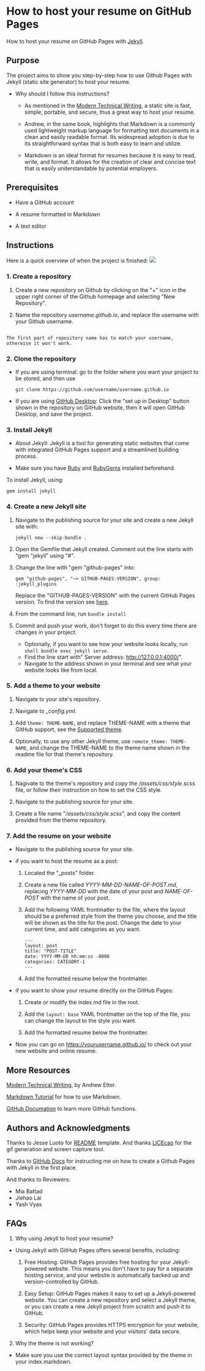 # How to host your resume on GitHub Pages

How to host your resume on GitHub Pages with [Jekyll](https://jekyllrb.com/).

## Purpose

The project aims to show you step-by-step how to use Github Pages with Jekyll (static site generator) to host your resume. 
* Why should I follow this instructions?
	* As mentioned in the [Modern Technical Writing](https://www.amazon.ca/Modern-Technical-Writing-Introduction-Documentation-ebook/dp/B01A2QL9SS), a static site is fast, simple, portable, and secure, thus a great way to host your resume.

	* Andrew, in the same book, highlights that Markdown is a commonly used lightweight markup language for formatting text documents in a clean and easily readable format. Its widespread adoption is due to its straightforward syntax that is both easy to learn and utilize.
	
	* Markdown is  an ideal format for resumes because it is easy to read, write, and format. It allows for the creation of clear and concise text that is easily understandable by potential employers.

  
## Prerequisites

* Have a GitHub account

* A resume formatted in Markdown

* A text editor

  

## Instructions
Here is a quick overview of when the project is finished:
![](https://github.com/YWYirong/YWYirong.github.io/blob/main/resume1.gif)

### 1. Create a repository

1. Create a new repository on Github by clicking on the "+" icon in the upper right corner of the Github homepage and selecting "New Repository". 

2. Name the repository *username.github.io*, and replace the username with your Github username.
```

The first part of repository name has to match your username, otherwise it won't work.
```

### 2. Clone the repository
* If you are using terminal: go to the folder where you want your project to be stored, and then use 
	```shell
	git clone https://github.com/username/username.github.io
	```
* If you are using [GitHub Desktop](https://desktop.github.com/): Click the "set up in Desktop" button shown in the repository on GitHub website, then it will open GitHub Desktop, and save the project.

### 3. Install Jekyll
* About Jekyll: Jekyll is a tool for generating static websites that come with integrated GitHub Pages support and a streamlined building process.

* Make sure you have [Ruby](https://www.ruby-lang.org/en/downloads/) and [RubyGems](https://rubygems.org/pages/download) installed beforehand.

To install Jekyll, using:
```shell
gem install jekyll
```

### 4. Create a new Jekyll site
1. Navigate to the publishing source for your site and create a new Jekyll site with:
	```shell
	jekyll new --skip-bundle .
	```
	
2. Open the Gemfile that Jekyll created. Comment out the line starts with "gem "jekyll" using "#".

3. Change the line with "gem "github-pages" into:
	```shell
	gem "github-pages", "~> GITHUB-PAGES-VERSION", group: 	:jekyll_plugins
	```
	Replace the "GITHUB-PAGES-VERSION" with the current GitHub Pages version. To find the version see [here](https://pages.github.com/versions/).

4. From the command line, run `bundle install`

5. Commit and push your work, don't forget to do this every time there are changes in your project.
	* Optionally, if you want to see how your website looks locally, run `shell bundle exec jekyll serve`.
	* Find the line start with"
Server address: http://127.0.0.1:4000/".
	* Navigate to the address shown in your terminal and see what your website looks like from local.


### 5. Add a theme to your website
1. Navigate to your site's repository.

2. Navigate to  *_config.yml*.

3.  Add `theme: THEME-NAME`, and replace THEME-NAME with a theme that GitHub support, see the [Supported theme](https://pages.github.com/themes/).

4. Optionally, to use any other Jekyll theme, use `remote_theme: THEME-NAME`, and change the THEME-NAME to the theme name shown in the readme file for that theme's repository.


### 6. Add your theme's CSS
1. Nagivate to the theme's repository and copy the *_/assets/css/style.scss_* file, or follow their instruction on how to set the CSS style. 

2. Navigate to the publishing source for your site.

3. Create a file name "*_/assets/css/style.scss_*", and copy the content provided from the theme repository.

### 7. Add the resume on your website
* Navigate to the publishing source for your site.

* if you want to host the resume as a post:
	1. Located the "*_posts*" folder.

	2.  Create a new file called  *YYYY-MM-DD-NAME-OF-POST.md*, replacing  *YYYY-MM-DD*  with the date of your post and  *NAME-OF-POST*  with the name of your post.

	3. Add the following YAML frontmatter to the file, where the layout should be a preferred style from the theme you choose, and the title will be shown as the title for the post. Change the date to your current time, and add categories as you want.
		```shell
		---
		layout: post
		title: "POST-TITLE"
		date: YYYY-MM-DD hh:mm:ss -0000
		categories: CATEGORY-1
		---
		```

	4. Add the formatted resume below the frontmatter.
	
* if you want to show your resume directly on the GitHub Pages: 
	1. Create or modify the index.md file in the root.
	
	2. Add the `layout: base`  YAML frontmatter on the top of the file, you can change the layout to the style you want.

	3. Add the formatted resume below the frontmatter.
	
* Now you can go on https://yourusername.github.io/ to check out your new website and online resume.


## More Resources
[Modern Technical Writing](https://www.amazon.ca/Modern-Technical-Writing-Introduction-Documentation-ebook/dp/B01A2QL9SS), by Andrew Etter.

[Markdown Tutorial](https://www.markdowntutorial.com/) for how to use Markdown.

[GitHub Documation](https://docs.github.com/en) to learn more GitHub functions.

  
  

## Authors and Acknowledgments
Thanks to Jesse Luoto for [README](https://github.com/jehna/readme-best-practices) template. And thanks [LICEcap](https://www.cockos.com/licecap/) for the gif generation and screen capture tool.

Thanks to [GitHub Docs](https://docs.github.com/en/pages/getting-started-with-github-pages/creating-a-github-pages-site) for instructing me on how to create a Github Pages with Jekyll in the first place.

And thanks to Reviewers:
-   Mia Battad
-   Jiehao Lai
-   Yash Vyas


## FAQs

1. Why using Jekyll to host your resume?

* Using Jekyll with GitHub Pages offers several benefits, including:

	1.  Free Hosting: GitHub Pages provides free hosting for your Jekyll-powered website. This means you don't have to pay for a separate hosting service, and your website is automatically backed up and version-controlled by GitHub.
	
	3.  Easy Setup: GitHub Pages makes it easy to set up a Jekyll-powered website. You can create a new repository and select a Jekyll theme, or you can create a new Jekyll project from scratch and push it to GitHub.
	
	4.  Security: GitHub Pages provides HTTPS encryption for your website, which helps keep your website and your visitors' data secure.


2. Why the theme is not working?
* Make sure you use the correct layout syntax provided by the theme in your index.markdown.



